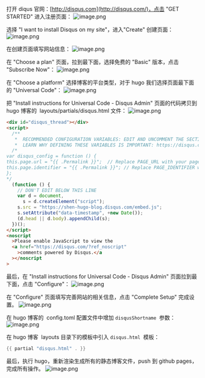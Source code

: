 打开 diqus 官网：[http://disqus.com](http://disqus.com/)，点击 "GET STARTED" 进入注册页面：
![image.png](https://cdn.nlark.com/yuque/0/2019/png/126032/1567129486337-5a6bb0e9-7ad0-400d-9bbb-6362a44d8bba.png#align=left&display=inline&height=544&originHeight=544&originWidth=773&size=87116&status=done&width=773)

选择 "I want to install Disqus on my site"，进入"Create" 创建页面：
![image.png](https://cdn.nlark.com/yuque/0/2019/png/126032/1567129711741-33a8fb63-56ca-42b3-80ee-a10626e2e344.png#align=left&display=inline&height=544&originHeight=544&originWidth=768&size=174049&status=done&width=768)

在创建页面填写网站信息：
![image.png](https://cdn.nlark.com/yuque/0/2019/png/126032/1567131538176-6f483e24-15d8-4be0-b102-4a22f5ca758d.png#align=left&display=inline&height=544&originHeight=544&originWidth=768&size=72813&status=done&width=768)

在 "Choose a plan" 页面，拉到最下面，选择免费的 "Basic" 版本，点击 "Subscribe Now"：
![image.png](https://cdn.nlark.com/yuque/0/2019/png/126032/1567131764891-262017a4-54f7-44c7-9844-38815debc193.png#align=left&display=inline&height=436&originHeight=436&originWidth=768&size=45567&status=done&width=768)

在 "Choose a platform" 选择博客的平台类型，对于 hugo 我们选择页面最下面的 "Universal Code"：
![image.png](https://cdn.nlark.com/yuque/0/2019/png/126032/1567132017554-2c392abb-bce4-49aa-9ee3-aede20e7e4f3.png#align=left&display=inline&height=436&originHeight=436&originWidth=768&size=56672&status=done&width=768)

把 "Install instructions for Universal Code - Disqus Admin" 页面的代码拷贝到 hugo 博客的  layouts/partials/disqus.html 文件：
![image.png](https://cdn.nlark.com/yuque/0/2019/png/126032/1567132211441-46b9fe46-e2dc-4d89-8f2b-9f729fc8a6e6.png#align=left&display=inline&height=436&originHeight=436&originWidth=768&size=56370&status=done&width=768)

```html
<div id="disqus_thread"></div>
<script>
  /**
   *  RECOMMENDED CONFIGURATION VARIABLES: EDIT AND UNCOMMENT THE SECTION BELOW TO INSERT DYNAMIC VALUES FROM YOUR PLATFORM OR CMS.
   *  LEARN WHY DEFINING THESE VARIABLES IS IMPORTANT: https://disqus.com/admin/universalcode/#configuration-variables*/
  /*
var disqus_config = function () {
this.page.url = "{{ .Permalink }}";  // Replace PAGE_URL with your page's canonical URL variable
this.page.identifier = "{{ .Permalink }}"; // Replace PAGE_IDENTIFIER with your page's unique identifier variable
};
*/
  (function () {
    // DON'T EDIT BELOW THIS LINE
    var d = document,
      s = d.createElement("script");
    s.src = "https://shen-hugo-blog.disqus.com/embed.js";
    s.setAttribute("data-timestamp", +new Date());
    (d.head || d.body).appendChild(s);
  })();
</script>
<noscript
  >Please enable JavaScript to view the
  <a href="https://disqus.com/?ref_noscript"
    >comments powered by Disqus.</a
  ></noscript
>
```

最后，在 "Install instructions for Universal Code - Disqus Admin" 页面拉到最下面，点击 "Configure"：
![image.png](https://cdn.nlark.com/yuque/0/2019/png/126032/1567133311537-3eac4d8f-8810-4a05-a60e-3137f528a29a.png#align=left&display=inline&height=436&originHeight=436&originWidth=768&size=52227&status=done&width=768)

在 "Configure" 页面填写完善网站的相关信息，点击 "Complete Setup" 完成设置。
![image.png](https://cdn.nlark.com/yuque/0/2019/png/126032/1567133500623-f9a94853-b118-4afb-b061-0c03b622722c.png#align=left&display=inline&height=728&originHeight=728&originWidth=768&size=86458&status=done&width=768)

在 hugo 博客的  config.toml 配置文件中增加 `disqusShortname`  参数：
![image.png](https://cdn.nlark.com/yuque/0/2019/png/126032/1567133698291-e3f12bf1-5bb9-4dfd-ab81-2702d843e5b6.png#align=left&display=inline&height=307&originHeight=307&originWidth=851&size=36383&status=done&width=851)

在 hugo 博客  layouts 目录下的模板中引入 `disqus.html`  模板：

```go
{{ partial "disqus.html" . }}
```

最后，执行 hugo，重新渲染生成所有的静态博客文件，push 到 github pages，完成所有操作。
![image.png](https://cdn.nlark.com/yuque/0/2019/png/126032/1567134788302-d07a70d3-dc3a-4102-a408-f88e2cffff08.png#align=left&display=inline&height=379&originHeight=379&originWidth=682&size=30797&status=done&width=682)
